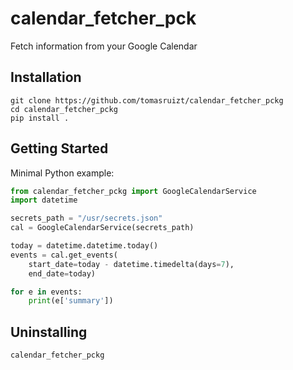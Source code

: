 # calendar_fetcher_pck
Fetch information from your Google Calendar

## Installation
```
git clone https://github.com/tomasruizt/calendar_fetcher_pckg
cd calendar_fetcher_pckg
pip install .
```

## Getting Started
Minimal Python example:
```python
from calendar_fetcher_pckg import GoogleCalendarService
import datetime

secrets_path = "/usr/secrets.json"
cal = GoogleCalendarService(secrets_path)

today = datetime.datetime.today()
events = cal.get_events(
    start_date=today - datetime.timedelta(days=7),
    end_date=today)

for e in events:
    print(e['summary'])

```
## Uninstalling
```
calendar_fetcher_pckg
```
